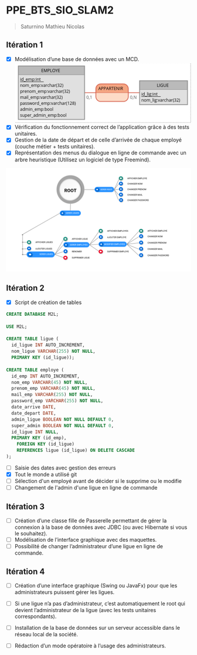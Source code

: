 # PPE_BTS_SIO_SLAM2
> Saturnino Mathieu Nicolas

## Itération 1

- [x] Modélisation d’une base de données avec un MCD.
![MCD](https://raw.githubusercontent.com/NicoLarson/PPE_BTS_SIO_SLAM2/master/MCD.png)
- [x] Vérification du fonctionnement correct de l’application grâce à des tests unitaires.
- [x] Gestion de la date de départ et de celle d’arrivée de chaque employé (couche métier + tests unitaires).
- [x] Représentation des menus du dialogue en ligne de commande avec un arbre heuristique (Utilisez un logiciel de type Freemind). 

![TreeMind](https://raw.githubusercontent.com/NicoLarson/PPE_BTS_SIO_SLAM2/master/Menu.png)


## Itération 2

- [x] Script de création de tables

```sql
CREATE DATABASE M2L;

USE M2L;

CREATE TABLE ligue (
  id_ligue INT AUTO_INCREMENT,
  nom_ligue VARCHAR(255) NOT NULL,
  PRIMARY KEY (id_ligue));

CREATE TABLE employe (
  id_emp INT AUTO_INCREMENT,
  nom_emp VARCHAR(45) NOT NULL,
  prenom_emp VARCHAR(45) NOT NULL,
  mail_emp VARCHAR(255) NOT NULL,
  password_emp VARCHAR(255) NOT NULL,
  date_arrive DATE,
  date_depart DATE,
  admin_ligue BOOLEAN NOT NULL DEFAULT 0,
  super_admin BOOLEAN NOT NULL DEFAULT 0,
  id_ligue INT NULL,
  PRIMARY KEY (id_emp),
    FOREIGN KEY (id_ligue)
    REFERENCES ligue (id_ligue) ON DELETE CASCADE
);

```

- [ ] Saisie des dates avec gestion des erreurs
- [x] Tout le monde a utilisé git
- [ ] Sélection d'un employé avant de décider si le supprime ou le modifie
- [ ] Changement de l'admin d'une ligue en ligne de commande

## Itération 3

- [ ] Création d’une classe fille de Passerelle permettant de gérer la connexion à la base de données avec JDBC (ou avec Hibernate si vous le souhaitez).
- [ ] Modélisation de l’interface graphique avec des maquettes.
- [ ] Possibilité de changer l’administrateur d’une ligue en ligne de commande. 

## Itération 4

- [ ] Création d’une interface graphique (Swing ou JavaFx) pour que les administrateurs puissent gérer les ligues.
- [ ] Si une ligue n’a pas d’administrateur, c’est automatiquement le root qui devient l’administrateur de la ligue (avec les tests unitaires correspondants).
- [ ] Installation de la base de données sur un serveur accessible dans le réseau local de la société.
- [ ] Rédaction d’un mode opératoire à l’usage des administrateurs. 


